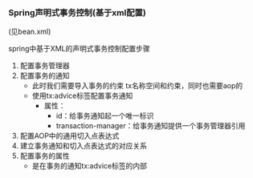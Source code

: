 


### Spring声明式事务控制(基于xml配置)

(见bean.xml)

spring中基于XML的声明式事务控制配置步骤
1. 配置事务管理器
2. 配置事务的通知
    * 此时我们需要导入事务的约束 tx名称空间和约束，同时也需要aop的
    * 使用tx:advice标签配置事务通知
        * 属性：
            * id：给事务通知起一个唯一标识
            * transaction-manager：给事务通知提供一个事务管理器引用
3. 配置AOP中的通用切入点表达式
4. 建立事务通知和切入点表达式的对应关系
5. 配置事务的属性
      * 是在事务的通知tx:advice标签的内部